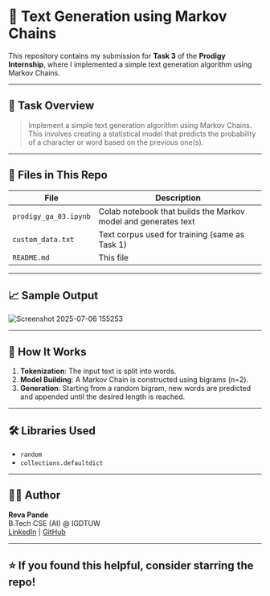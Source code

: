 # 🧠 Text Generation using Markov Chains

This repository contains my submission for **Task 3** of the **Prodigy Internship**, where I implemented a simple text generation algorithm using Markov Chains.

---

## 🚀 Task Overview

> Implement a simple text generation algorithm using Markov Chains. This involves creating a statistical model that predicts the probability of a character or word based on the previous one(s).

---

## 📂 Files in This Repo

| File | Description |
|------|-------------|
| `prodigy_ga_03.ipynb` | Colab notebook that builds the Markov model and generates text |
| `custom_data.txt` | Text corpus used for training (same as Task 1) |
| `README.md` | This file |

---

## 📈 Sample Output

![Screenshot 2025-07-06 155253](https://github.com/user-attachments/assets/cab3c534-0ba7-4ce4-aa07-2dfb3df39373)

---

## 🧠 How It Works

1. **Tokenization**: The input text is split into words.
2. **Model Building**: A Markov Chain is constructed using bigrams (n=2).
3. **Generation**: Starting from a random bigram, new words are predicted and appended until the desired length is reached.

---

## 🛠 Libraries Used

- `random`
- `collections.defaultdict`

---

## 🙋‍♀️ Author

**Reva Pande**  
B.Tech CSE (AI) @ IGDTUW  
[LinkedIn](https://linkedin.com/in/revapande) | [GitHub](https://github.com/revapande)

---

## ⭐️ If you found this helpful, consider starring the repo!
